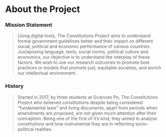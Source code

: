 # About the Project 

### Mission Statement 
> Using digital tools, The Constitutions Project aims to understand formal government guidelines better and their impact on different social, political and economic performance of various countries. Juxtaposing language, texts, social norms, political culture and economics, our objective is to understand the interplay of these factors. We wish to use our research outcomes to promote best practices or models that promote just, equitable societies, and enrich our intellectual environment.

### History 
> Started in 2017, by three students at Sciences Po, The Constitutions Project who  believed constitutions despite being considered “fundamental laws” and living documents, apart from periods when amendments are proposed, are not given much attention after their conception.  Being one of the first of it’s kind, they aimed to analyse constitutions and how instrumental they are in reflecting socio-political realities. 


